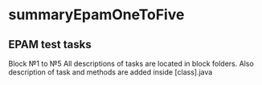 # summaryEpamOneToFive
## EPAM test tasks
Block №1 to №5
All descriptions of tasks are located in block folders.
Also description of task and methods are added inside [class].java
